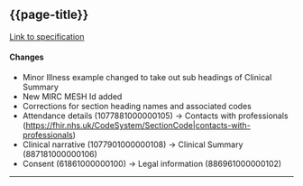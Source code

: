 ## {{page-title}}

[Link to specification](https://developer.nhs.uk/apis/digitalmedicines-1.2.8-private-beta/)

#### Changes

- Minor Illness example changed to take out sub headings of Clinical Summary
- New MIRC MESH Id added
- Corrections for section heading names and associated codes
- Attendance details (1077881000000105) -> Contacts with professionals (https://fhir.nhs.uk/CodeSystem/SectionCode|contacts-with-professionals)
- Clinical narrative (1077901000000108) -> Clinical Summary (887181000000106)
- Consent (61861000000100) -> Legal information (886961000000102)

---